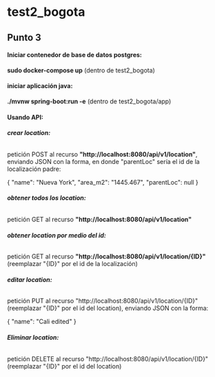 # test2_bogota

## **Punto 3** 

#### Iniciar contenedor de base de datos postgres:

**sudo docker-compose up**   (dentro de test2_bogota)

#### iniciar aplicación java:

**./mvnw spring-boot:run -e**  (dentro de test2_bogota/app)


#### Usando API:

###### **crear location:**

petición POST al recurso **"http://localhost:8080/api/v1/location"**, enviando JSON con la forma, en donde "parentLoc" sería el id de la localización padre:

{
	"name": "Nueva York",
	"area_m2": "1445.467",
	"parentLoc": null
}

###### **obtener todos los location:**

petición GET al recurso **"http://localhost:8080/api/v1/location"**

###### **obtener location por medio del id:**

petición GET al recurso **"http://localhost:8080/api/v1/location/{ID}"**  (reemplazar "{ID}" por el id de la localización)

###### **editar location:**

petición PUT al recurso "http://localhost:8080/api/v1/location/{ID}"  (reemplazar "{ID}" por el id del location), enviando JSON con la forma:

{
	"name": "Cali edited"
}

###### **Eliminar location:**

petición DELETE al recurso "http://localhost:8080/api/v1/location/{ID}" (reemplazar "{ID}" por el id del location)


